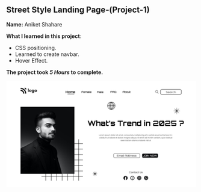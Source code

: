 


## Street Style Landing Page-(Project-1)

**Name:** Aniket Shahare

**What I learned in this project**:

  - CSS positioning.
  - Learned to create navbar. 
  - Hover Effect.

**The project took ***5 Hours*** to complete.** 


![image](final.png)